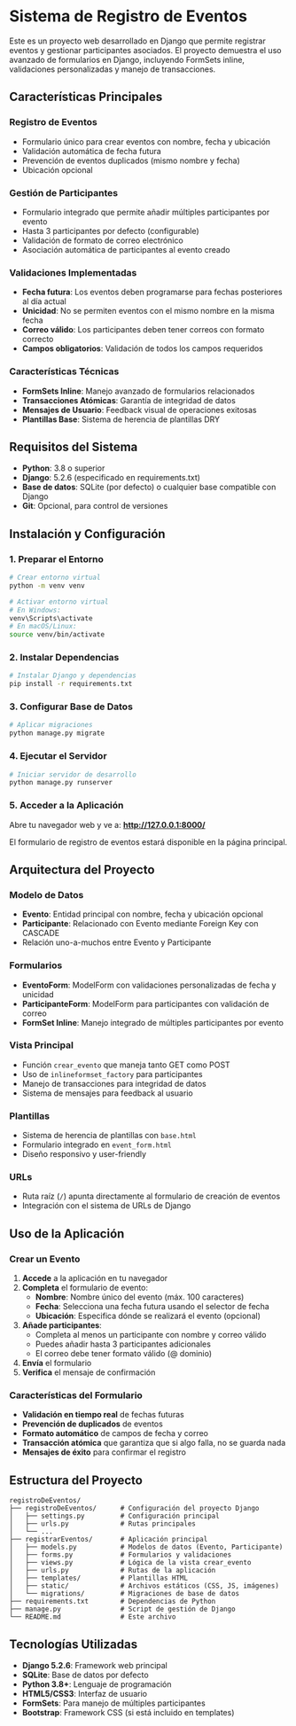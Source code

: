 # Sistema de Registro de Eventos

Este es un proyecto web desarrollado en Django que permite registrar eventos y gestionar participantes asociados. El proyecto demuestra el uso avanzado de formularios en Django, incluyendo FormSets inline, validaciones personalizadas y manejo de transacciones.

## Características Principales

###  **Registro de Eventos**
- Formulario único para crear eventos con nombre, fecha y ubicación
- Validación automática de fecha futura
- Prevención de eventos duplicados (mismo nombre y fecha)
- Ubicación opcional

###  **Gestión de Participantes**
- Formulario integrado que permite añadir múltiples participantes por evento
- Hasta 3 participantes por defecto (configurable)
- Validación de formato de correo electrónico
- Asociación automática de participantes al evento creado

###  **Validaciones Implementadas**
- **Fecha futura**: Los eventos deben programarse para fechas posteriores al día actual
- **Unicidad**: No se permiten eventos con el mismo nombre en la misma fecha
- **Correo válido**: Los participantes deben tener correos con formato correcto
- **Campos obligatorios**: Validación de todos los campos requeridos

###  **Características Técnicas**
- **FormSets Inline**: Manejo avanzado de formularios relacionados
- **Transacciones Atómicas**: Garantía de integridad de datos
- **Mensajes de Usuario**: Feedback visual de operaciones exitosas
- **Plantillas Base**: Sistema de herencia de plantillas DRY

## Requisitos del Sistema

- **Python**: 3.8 o superior
- **Django**: 5.2.6 (especificado en requirements.txt)
- **Base de datos**: SQLite (por defecto) o cualquier base compatible con Django
- **Git**: Opcional, para control de versiones

## Instalación y Configuración

### 1. Preparar el Entorno

```bash
# Crear entorno virtual
python -m venv venv

# Activar entorno virtual
# En Windows:
venv\Scripts\activate
# En macOS/Linux:
source venv/bin/activate
```

### 2. Instalar Dependencias

```bash
# Instalar Django y dependencias
pip install -r requirements.txt
```

### 3. Configurar Base de Datos

```bash
# Aplicar migraciones
python manage.py migrate
```

### 4. Ejecutar el Servidor

```bash
# Iniciar servidor de desarrollo
python manage.py runserver
```

### 5. Acceder a la Aplicación

Abre tu navegador web y ve a: **http://127.0.0.1:8000/**

El formulario de registro de eventos estará disponible en la página principal.

## Arquitectura del Proyecto

###  **Modelo de Datos**
- **Evento**: Entidad principal con nombre, fecha y ubicación opcional
- **Participante**: Relacionado con Evento mediante Foreign Key con CASCADE
- Relación uno-a-muchos entre Evento y Participante

###  **Formularios**
- **EventoForm**: ModelForm con validaciones personalizadas de fecha y unicidad
- **ParticipanteForm**: ModelForm para participantes con validación de correo
- **FormSet Inline**: Manejo integrado de múltiples participantes por evento

###  **Vista Principal**
- Función `crear_evento` que maneja tanto GET como POST
- Uso de `inlineformset_factory` para participantes
- Manejo de transacciones para integridad de datos
- Sistema de mensajes para feedback al usuario

###  **Plantillas**
- Sistema de herencia de plantillas con `base.html`
- Formulario integrado en `event_form.html`
- Diseño responsivo y user-friendly

###  **URLs**
- Ruta raíz (`/`) apunta directamente al formulario de creación de eventos
- Integración con el sistema de URLs de Django

## Uso de la Aplicación

### Crear un Evento

1. **Accede** a la aplicación en tu navegador
2. **Completa** el formulario de evento:
   - **Nombre**: Nombre único del evento (máx. 100 caracteres)
   - **Fecha**: Selecciona una fecha futura usando el selector de fecha
   - **Ubicación**: Especifica dónde se realizará el evento (opcional)
3. **Añade participantes**:
   - Completa al menos un participante con nombre y correo válido
   - Puedes añadir hasta 3 participantes adicionales
   - El correo debe tener formato válido (@ dominio)
4. **Envía** el formulario
5. **Verifica** el mensaje de confirmación

### Características del Formulario

- **Validación en tiempo real** de fechas futuras
- **Prevención de duplicados** de eventos
- **Formato automático** de campos de fecha y correo
- **Transacción atómica** que garantiza que si algo falla, no se guarda nada
- **Mensajes de éxito** para confirmar el registro

## Estructura del Proyecto

```
registroDeEventos/
├── registroDeEventos/      # Configuración del proyecto Django
│   ├── settings.py         # Configuración principal
│   ├── urls.py             # Rutas principales
│   └── ...
├── registrarEventos/       # Aplicación principal
│   ├── models.py           # Modelos de datos (Evento, Participante)
│   ├── forms.py            # Formularios y validaciones
│   ├── views.py            # Lógica de la vista crear_evento
│   ├── urls.py             # Rutas de la aplicación
│   ├── templates/          # Plantillas HTML
│   ├── static/             # Archivos estáticos (CSS, JS, imágenes)
│   └── migrations/         # Migraciones de base de datos
├── requirements.txt        # Dependencias de Python
├── manage.py               # Script de gestión de Django
└── README.md               # Este archivo
```

## Tecnologías Utilizadas

- **Django 5.2.6**: Framework web principal
- **SQLite**: Base de datos por defecto
- **Python 3.8+**: Lenguaje de programación
- **HTML5/CSS3**: Interfaz de usuario
- **FormSets**: Para manejo de múltiples participantes
- **Bootstrap**: Framework CSS (si está incluido en templates)

